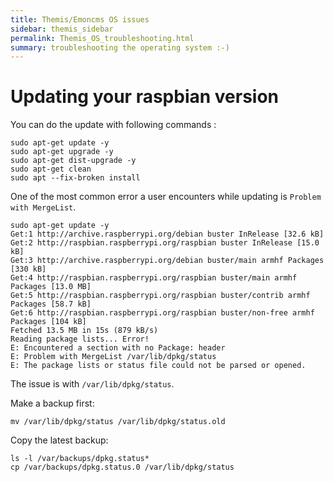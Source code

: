 ```yaml
---
title: Themis/Emoncms OS issues 
sidebar: themis_sidebar
permalink: Themis_OS_troubleshooting.html
summary: troubleshooting the operating system :-)
---
```


# Updating your raspbian version

You can do the update with following commands :

```
sudo apt-get update -y
sudo apt-get upgrade -y
sudo apt-get dist-upgrade -y
sudo apt-get clean
sudo apt --fix-broken install
```

One of the most common error a user encounters while updating is `Problem with MergeList`. 

```
sudo apt-get update -y
Get:1 http://archive.raspberrypi.org/debian buster InRelease [32.6 kB]
Get:2 http://raspbian.raspberrypi.org/raspbian buster InRelease [15.0 kB]    
Get:3 http://archive.raspberrypi.org/debian buster/main armhf Packages [330 kB]
Get:4 http://raspbian.raspberrypi.org/raspbian buster/main armhf Packages [13.0 MB]
Get:5 http://raspbian.raspberrypi.org/raspbian buster/contrib armhf Packages [58.7 kB]
Get:6 http://raspbian.raspberrypi.org/raspbian buster/non-free armhf Packages [104 kB]
Fetched 13.5 MB in 15s (879 kB/s)                                              
Reading package lists... Error!
E: Encountered a section with no Package: header
E: Problem with MergeList /var/lib/dpkg/status
E: The package lists or status file could not be parsed or opened.
```

The issue is with `/var/lib/dpkg/status`.

Make a backup first:

```
mv /var/lib/dpkg/status /var/lib/dpkg/status.old
```

Copy the latest backup:

```
ls -l /var/backups/dpkg.status*
cp /var/backups/dpkg.status.0 /var/lib/dpkg/status
```
